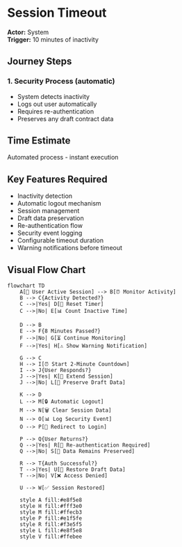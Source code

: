 # Session Timeout

**Actor:** System  
**Trigger:** 10 minutes of inactivity

## Journey Steps

### 1. Security Process (automatic)

- System detects inactivity
- Logs out user automatically
- Requires re-authentication
- Preserves any draft contract data

## Time Estimate

Automated process - instant execution

## Key Features Required

- Inactivity detection
- Automatic logout mechanism
- Session management
- Draft data preservation
- Re-authentication flow
- Security event logging
- Configurable timeout duration
- Warning notifications before timeout

## Visual Flow Chart

```mermaid
flowchart TD
    A[👤 User Active Session] --> B[⏰ Monitor Activity]
    B --> C{Activity Detected?}
    C -->|Yes| D[🔄 Reset Timer]
    C -->|No| E[📊 Count Inactive Time]

    D --> B
    E --> F{8 Minutes Passed?}
    F -->|No| G[⏳ Continue Monitoring]
    F -->|Yes| H[⚠️ Show Warning Notification]

    G --> C
    H --> I[⏰ Start 2-Minute Countdown]
    I --> J{User Responds?}
    J -->|Yes| K[🔄 Extend Session]
    J -->|No| L[📝 Preserve Draft Data]

    K --> D
    L --> M[🔒 Automatic Logout]
    M --> N[🗑️ Clear Session Data]
    N --> O[📊 Log Security Event]
    O --> P[🔐 Redirect to Login]

    P --> Q{User Returns?}
    Q -->|Yes| R[🔑 Re-authentication Required]
    Q -->|No| S[💾 Data Remains Preserved]

    R --> T{Auth Successful?}
    T -->|Yes| U[📄 Restore Draft Data]
    T -->|No| V[❌ Access Denied]

    U --> W[✅ Session Restored]

    style A fill:#e8f5e8
    style H fill:#fff3e0
    style M fill:#ffecb3
    style P fill:#e1f5fe
    style R fill:#f3e5f5
    style L fill:#e8f5e8
    style V fill:#ffebee
```

